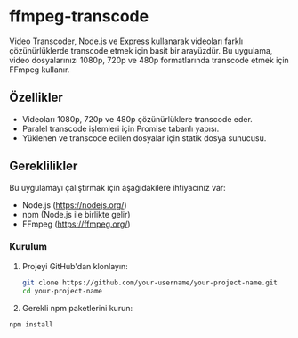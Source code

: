 # ffmpeg-transcode

Video Transcoder, Node.js ve Express kullanarak videoları farklı çözünürlüklerde transcode etmek için basit bir arayüzdür.
Bu uygulama, video dosyalarınızı 1080p, 720p ve 480p formatlarında transcode etmek için FFmpeg kullanır.

## Özellikler

- Videoları 1080p, 720p ve 480p çözünürlüklere transcode eder.
- Paralel transcode işlemleri için Promise tabanlı yapısı.
- Yüklenen ve transcode edilen dosyalar için statik dosya sunucusu.

## Gereklilikler

Bu uygulamayı çalıştırmak için aşağıdakilere ihtiyacınız var:

- Node.js (https://nodejs.org/)
- npm (Node.js ile birlikte gelir)
- FFmpeg (https://ffmpeg.org/)

### Kurulum

1. Projeyi GitHub'dan klonlayın:

   ```sh
   git clone https://github.com/your-username/your-project-name.git
   cd your-project-name

2. Gerekli npm paketlerini kurun:

 ```sh
npm install

